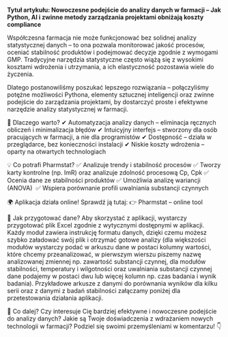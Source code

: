 **Tytuł artykułu: Nowoczesne podejście do analizy danych w farmacji – Jak Python, AI i zwinne metody zarządzania projektami obniżają koszty compliance**



Współczesna farmacja nie może funkcjonować bez solidnej analizy statystycznej danych – to ona pozwala monitorować jakość procesów, oceniać stabilność produktów i podejmować decyzje zgodnie z wymogami GMP. Tradycyjne narzędzia statystyczne często wiążą się z wysokimi kosztami wdrożenia i utrzymania, a ich elastyczność pozostawia wiele do życzenia.

Dlatego postanowiliśmy poszukać lepszego rozwiązania –  połączyliśmy potężne możliwości Pythona, elementy sztucznej inteligencji oraz zwinne podejście do zarządzania projektami, by dostarczyć proste i efektywne narzędzie analizy statystycznej w farmacji.

🔹 Dlaczego warto?
✔ Automatyzacja analizy danych – eliminacja ręcznych obliczeń i minimalizacja błędów
✔ Intuicyjny interfejs – stworzony dla osób pracujących w farmacji, a nie dla programistów
✔ Dostępność – działa w przeglądarce, bez konieczności instalacji
✔ Niskie koszty wdrożenia – oparty na otwartych technologiach

💡 Co potrafi Pharmstat? ✅ Analizuje trendy i stabilność procesów ✅ Tworzy karty kontrolne (np. ImR) oraz analizuje zdolność procesową Cp, Cpk ✅ Ocenia dane ze stabilności produktów ✅ Umożliwia analizę wariancji (ANOVA)  ✅ Wspiera porównanie profili uwalniania substancji czynnych

🌍 Aplikacja działa online! Sprawdź ją tutaj:
👉 Pharmstat – online tool

🔹 Jak przygotować dane? Aby skorzystać z aplikacji, wystarczy przygotować plik Excel zgodnie z wytycznymi dostępnymi w aplikacji. Każdy moduł zawiera instrukcję formatu danych, dzięki czemu możesz szybko załadować swój plik i otrzymać gotowe analizy (dla większości modułów wystarczy podać w arkuszu dane w postaci kolumny wartości, które chcemy przeanalizować, w pierwszym wierszu piszemy nazwę analizowanej zmiennej np. zawartość substancji czynnej, dla modułów stabilności, temperatury i wilgotności oraz uwalniania substancji czynnej dane podajemy w postaci dwu lub więcej kolumn np. czas badania i wynik badania). Przykładowe arkusze z danymi do porównania wyników dla kilku serii oraz z danymi z badań stabilności załączamy poniżej dla przetestowania działania aplikacji.

📢 Co dalej? Czy interesuje Cię bardziej efektywne i nowoczesne podejście do analizy danych? Jakie są Twoje doświadczenia z wdrażaniem nowych technologii w farmacji? Podziel się swoimi przemyśleniami w komentarzu! 👇
